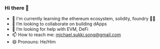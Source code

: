 ### Hi there 👋

- 🌱 I'm currently learning the ethereum ecosystem, solidity, foundry 👨‍💻
- 👯 I’m looking to collaborate on building dApps
- 🤔 I’m looking for help with EVM, DeFi
- 📫 How to reach me: michael.sukki.song@gmail.com
- 😄 Pronouns: He/Him

<!--
**MichaelSukkiSong/MichaelSukkiSong** is a ✨ _special_ ✨ repository because its `README.md` (this file) appears on your GitHub profile.

Here are some ideas to get you started:

- 🔭 I’m currently working on db8ai 😆
- 🔭 I’m currently working on ...
- 🌱 I’m currently learning ...
- 👯 I’m looking to collaborate on ...
- 🤔 I’m looking for help with ...
- 💬 Ask me about ...
- 📫 How to reach me: ...
- 😄 Pronouns: ...
- ⚡ Fun fact: ...
-->
